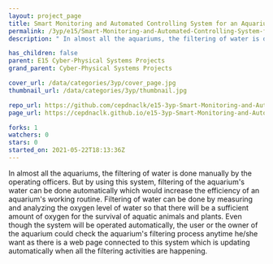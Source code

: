 ```yaml
---
layout: project_page
title: Smart Monitoring and Automated Controlling System for an Aquarium
permalink: /3yp/e15/Smart-Monitoring-and-Automated-Controlling-System-for-an-Aquarium
description: " In almost all the aquariums, the filtering of water is done manually by the operating officers. But by using this system, filtering of the aquarium's water can be done automatically which would increase the efficiency of an aquarium's working routine. Filtering of water can be done by measuring and analyzing the oxygen level of water so that there will be a sufficient amount of oxygen for the survival of aquatic animals and plants. Even though the system will be operated automatically, the user or the owner of the aquarium could check the aquarium's filtering process anytime he/she want as there is a web page connected to this system which is updating automatically when all the filtering activities are happening."

has_children: false
parent: E15 Cyber-Physical Systems Projects
grand_parent: Cyber-Physical Systems Projects

cover_url: /data/categories/3yp/cover_page.jpg
thumbnail_url: /data/categories/3yp/thumbnail.jpg

repo_url: https://github.com/cepdnaclk/e15-3yp-Smart-Monitoring-and-Automated-Controlling-System-for-an-Aquarium
page_url: https://cepdnaclk.github.io/e15-3yp-Smart-Monitoring-and-Automated-Controlling-System-for-an-Aquarium

forks: 1
watchers: 0
stars: 0
started_on: 2021-05-22T18:13:36Z
---
```

 In almost all the aquariums, the filtering of water is done manually by the operating officers. But by using this system, filtering of the aquarium's water can be done automatically which would increase the efficiency of an aquarium's working routine. Filtering of water can be done by measuring and analyzing the oxygen level of water so that there will be a sufficient amount of oxygen for the survival of aquatic animals and plants. Even though the system will be operated automatically, the user or the owner of the aquarium could check the aquarium's filtering process anytime he/she want as there is a web page connected to this system which is updating automatically when all the filtering activities are happening.

